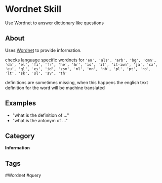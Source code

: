 # Wordnet Skill

Use Wordnet to answer dictionary like questions

## About

Uses [Wordnet](https://wordnet.princeton.edu/) to provide information. 

checks language specific wordnets for `'en', 'als', 'arb', 'bg', 'cmn', 'da', 'el', 'fi', 'fr', 'he', 'hr', 'is', 'it', 'it-iwn', 'ja', 'ca', 'eu', 'gl', 'es', 'id', 'zsm', 'nl', 'nn', 'nb', 'pl', 'pt', 'ro', 'lt', 'sk', 'sl', 'sv', 'th'`

definitions are sometimes missing, when this happens the english text definition for the word will be machine translated

## Examples

* "what is the definition of ..."
* "what is the antonym of ..."

## Category
**Information**

## Tags
#Wordnet
#query
